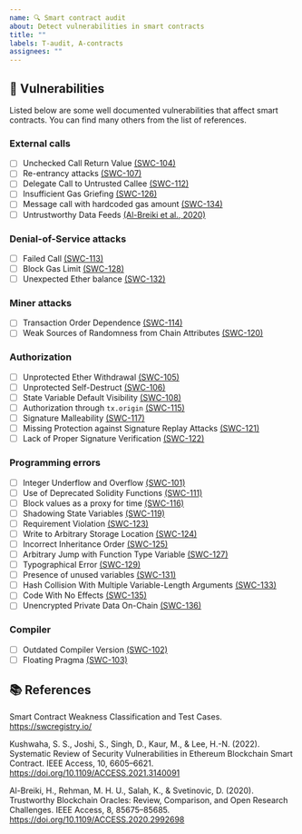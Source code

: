 ```yaml
---
name: 🔍 Smart contract audit
about: Detect vulnerabilities in smart contracts
title: ""
labels: T-audit, A-contracts
assignees: ""
---
```


## 🚩 Vulnerabilities

Listed below are some well documented vulnerabilities that affect smart contracts.
You can find many others from the list of references.

### External calls

- [ ] Unchecked Call Return Value [(SWC-104)](https://swcregistry.io/docs/SWC-104)
- [ ] Re-entrancy attacks [(SWC-107)](https://swcregistry.io/docs/SWC-107)
- [ ] Delegate Call to Untrusted Callee [(SWC-112)](https://swcregistry.io/docs/SWC-112)
- [ ] Insufficient Gas Griefing [(SWC-126)](https://swcregistry.io/docs/SWC-126)
- [ ] Message call with hardcoded gas amount [(SWC-134)](https://swcregistry.io/docs/SWC-134)
- [ ] Untrustworthy Data Feeds [(Al-Breiki et al., 2020)](https://doi.org/10.1109/ACCESS.2021.3140091)

### Denial-of-Service attacks

- [ ] Failed Call [(SWC-113)](https://swcregistry.io/docs/SWC-113)
- [ ] Block Gas Limit [(SWC-128)](https://swcregistry.io/docs/SWC-128)
- [ ] Unexpected Ether balance [(SWC-132)](https://swcregistry.io/docs/SWC-132)

### Miner attacks

- [ ] Transaction Order Dependence [(SWC-114)](https://swcregistry.io/docs/SWC-114)
- [ ] Weak Sources of Randomness from Chain Attributes [(SWC-120)](https://swcregistry.io/docs/SWC-120)

### Authorization

- [ ] Unprotected Ether Withdrawal [(SWC-105)](https://swcregistry.io/docs/SWC-105)
- [ ] Unprotected Self-Destruct [(SWC-106)](https://swcregistry.io/docs/SWC-106)
- [ ] State Variable Default Visibility [(SWC-108)](https://swcregistry.io/docs/SWC-108)
- [ ] Authorization through `tx.origin` [(SWC-115)](https://swcregistry.io/docs/SWC-115)
- [ ] Signature Malleability [(SWC-117)](https://swcregistry.io/docs/SWC-117)
- [ ] Missing Protection against Signature Replay Attacks [(SWC-121)](https://swcregistry.io/docs/SWC-121)
- [ ] Lack of Proper Signature Verification [(SWC-122)](https://swcregistry.io/docs/SWC-122)

### Programming errors

- [ ] Integer Underflow and Overflow [(SWC-101)](https://swcregistry.io/docs/SWC-101)
- [ ] Use of Deprecated Solidity Functions [(SWC-111)](https://swcregistry.io/docs/SWC-111)
- [ ] Block values as a proxy for time [(SWC-116)](https://swcregistry.io/docs/SWC-116)
- [ ] Shadowing State Variables [(SWC-119)](https://swcregistry.io/docs/SWC-119)
- [ ] Requirement Violation [(SWC-123)](https://swcregistry.io/docs/SWC-123)
- [ ] Write to Arbitrary Storage Location [(SWC-124)](https://swcregistry.io/docs/SWC-124)
- [ ] Incorrect Inheritance Order [(SWC-125)](https://swcregistry.io/docs/SWC-125)
- [ ] Arbitrary Jump with Function Type Variable [(SWC-127)](https://swcregistry.io/docs/SWC-127)
- [ ] Typographical Error [(SWC-129)](https://swcregistry.io/docs/SWC-129)
- [ ] Presence of unused variables [(SWC-131)](https://swcregistry.io/docs/SWC-131)
- [ ] Hash Collision With Multiple Variable-Length Arguments [(SWC-133)](https://swcregistry.io/docs/SWC-133)
- [ ] Code With No Effects [(SWC-135)](https://swcregistry.io/docs/SWC-135)
- [ ] Unencrypted Private Data On-Chain [(SWC-136)](https://swcregistry.io/docs/SWC-136)

### Compiler

- [ ] Outdated Compiler Version [(SWC-102)](https://swcregistry.io/docs/SWC-102)
- [ ] Floating Pragma [(SWC-103)](https://swcregistry.io/docs/SWC-103)

## 📚 References

Smart Contract Weakness Classification and Test Cases. https://swcregistry.io/

Kushwaha, S. S., Joshi, S., Singh, D., Kaur, M., & Lee, H.-N. (2022). Systematic Review of Security Vulnerabilities in Ethereum Blockchain Smart Contract. IEEE Access, 10, 6605–6621. https://doi.org/10.1109/ACCESS.2021.3140091

Al-Breiki, H., Rehman, M. H. U., Salah, K., & Svetinovic, D. (2020). Trustworthy Blockchain Oracles: Review, Comparison, and Open Research Challenges. IEEE Access, 8, 85675–85685. https://doi.org/10.1109/ACCESS.2020.2992698

